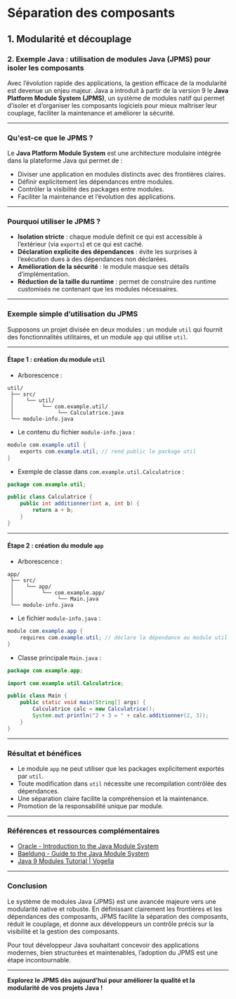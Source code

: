 # Séparation des composants

## 1. Modularité et découplage

### 2. Exemple Java : utilisation de modules Java (JPMS) pour isoler les composants

Avec l’évolution rapide des applications, la gestion efficace de la modularité est devenue un enjeu majeur. Java a introduit à partir de la version 9 le **Java Platform Module System (JPMS)**, un système de modules natif qui permet d’isoler et d’organiser les composants logiciels pour mieux maîtriser leur couplage, faciliter la maintenance et améliorer la sécurité.

---

### Qu'est-ce que le JPMS ?

Le **Java Platform Module System** est une architecture modulaire intégrée dans la plateforme Java qui permet de :

- Diviser une application en modules distincts avec des frontières claires.
- Définir explicitement les dépendances entre modules.
- Contrôler la visibilité des packages entre modules.
- Faciliter la maintenance et l’évolution des applications.

---

### Pourquoi utiliser le JPMS ?

- **Isolation stricte** : chaque module définit ce qui est accessible à l’extérieur (via `exports`) et ce qui est caché.
- **Déclaration explicite des dépendances** : évite les surprises à l’exécution dues à des dépendances non déclarées.
- **Amélioration de la sécurité** : le module masque ses détails d’implémentation.
- **Réduction de la taille du runtime** : permet de construire des runtime customisés ne contenant que les modules nécessaires.

---

### Exemple simple d’utilisation du JPMS

Supposons un projet divisée en deux modules : un module `util` qui fournit des fonctionnalités utilitaires, et un module `app` qui utilise `util`.

---

#### Étape 1 : création du module `util`

- Arborescence :

```
util/
 ├── src/
 │    └── util/
 │         └── com.example.util/
 │              └── Calculatrice.java
 └── module-info.java
```

- Le contenu du fichier `module-info.java` :

```java
module com.example.util {
    exports com.example.util; // rend public le package util
}
```

- Exemple de classe dans `com.example.util.Calculatrice` :

```java
package com.example.util;

public class Calculatrice {
    public int additionner(int a, int b) {
        return a + b;
    }
}
```

---

#### Étape 2 : création du module `app`

- Arborescence :

```
app/
 ├── src/
 │    └── app/
 │         └── com.example.app/
 │              └── Main.java
 └── module-info.java
```

- Le fichier `module-info.java` :

```java
module com.example.app {
    requires com.example.util; // déclare la dépendance au module util
}
```

- Classe principale `Main.java` :

```java
package com.example.app;

import com.example.util.Calculatrice;

public class Main {
    public static void main(String[] args) {
        Calculatrice calc = new Calculatrice();
        System.out.println("2 + 3 = " + calc.additionner(2, 3));
    }
}
```

---

### Résultat et bénéfices

- Le module `app` ne peut utiliser que les packages explicitement exportés par `util`.
- Toute modification dans `util` nécessite une recompilation contrôlée des dépendances.
- Une séparation claire facilite la compréhension et la maintenance.
- Promotion de la responsabilité unique par module.

---

### Références et ressources complémentaires

- [Oracle - Introduction to the Java Module System](https://docs.oracle.com/javase/9/docs/api/java/lang/module/package-summary.html)  
- [Baeldung - Guide to the Java Module System](https://www.baeldung.com/java-9-modularity)  
- [Java 9 Modules Tutorial | Vogella](https://www.vogella.com/tutorials/JavaModules/article.html)  

---

### Conclusion

Le système de modules Java (JPMS) est une avancée majeure vers une modularité native et robuste. En définissant clairement les frontières et les dépendances des composants, JPMS facilite la séparation des composants, réduit le couplage, et donne aux développeurs un contrôle précis sur la visibilité et la gestion des composants.

Pour tout développeur Java souhaitant concevoir des applications modernes, bien structurées et maintenables, l’adoption du JPMS est une étape incontournable.

---

**Explorez le JPMS dès aujourd’hui pour améliorer la qualité et la modularité de vos projets Java !**